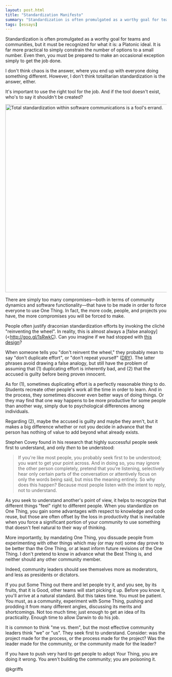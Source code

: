 ```yaml
---
layout: post.html
title: "Standardization Manifesto"
summary: "Standardization is often promulgated as a worthy goal for teams and communities, but it must be recognized for what it is: a Platonic ideal."
tags: [essays]
---
```


Standardization is often promulgated as a worthy goal for teams and communities, but it must be recognized for what it is: a Platonic ideal. It is far more practical to simply constrain the number of options to a small number. Even then, you must be prepared to make an occasional exception simply to get the job done.

I don't think chaos is the answer, where you end up with everyone doing something different. However, I don't think totalitarian standardization is the answer, either.

It's important to use the right tool for the job. And if the tool doesn't exist, who's to say it shouldn't be created?

<img class="block" width="550px" height="586px" src="/assets/images/community-software-standardization.png" alt="Total standardization within software communications is a fool's errand."/>

There are simply too many compromises&mdash;both in terms of community dynamics and software functionality&mdash;that have to be made in order to force everyone to use One Thing. In fact, the more code, people, and projects you have, the more compromises you will be forced to make.

People often justify draconian standardization efforts by invoking the cliché "reinventing the wheel". In reality, this is almost always a [false analogy](<http://goo.gl/1sRwkC). Can you imagine if we had stopped with [this design](http://www.model-t-restore.com/images/wheel_3_lrg.jpg)?

When someone tells you "don't reinvent the wheel," they probably mean to say "don't duplicate effort", or "don't repeat yourself" ([DRY](http://programmer.97things.oreilly.com/wiki/index.php/Don%27t_Repeat_Yourself)). The latter phrases avoid drawing a false analogy, but still have the problem of assuming that (1) duplicating effort is inherently bad, and (2) that the accused is guilty before being proven innocent.

As for (1), sometimes duplicating effort is a perfectly reasonable thing to do. Students recreate other people's work all the time in order to learn. And in the process, they sometimes discover even better ways of doing things. Or they may find that one way happens to be more productive for some people than another way, simply due to psychological differences among individuals.

Regarding (2), maybe the accused is guilty and maybe they aren't, but it makes a big difference whether or not you decide in advance that the person has nothing of value to add beyond what already exists.

Stephen Covey found in his research that highly successful people seek first to understand, and only *then* to be understood:

> If you're like most people, you probably seek first to be understood; you want to get your point across. And in doing so, you may ignore the other person completely, pretend that you're listening, selectively hear only certain parts of the conversation or attentively focus on only the words being said, but miss the meaning entirely. So why does this happen? Because most people listen with the intent to reply, not to understand.

As you seek to understand another's point of view, it helps to recognize that different things "feel" right to different people. When you standardize on One Thing, you gain some advantages with respect to knowledge and code reuse, but those are often offset by the loss in productivity that is inevitable when you force a significant portion of your community to use something that doesn't feel natural to their way of thinking.

More importantly, by mandating One Thing, you dissuade people from experimenting with other things which may (or may not) some day prove to be better than the One Thing, or at least inform future revisions of the One Thing. I don't pretend to know in advance what the Best Thing is, and neither should any other community member.

Indeed, community leaders should see themselves more as moderators, and less as presidents or dictators.

If you put Some Thing out there and let people try it, and you see, by its fruits, that it is Good, other teams will start picking it up. Before you know it, you'll arrive at a natural standard. But this takes time. You must be patient. You must, as a community, experiment with Some Thing, pushing and prodding it from many different angles, discussing its merits and shortcomings. Not too much time; just enough to get an idea of Its practicality. Enough time to allow Darwin to do his job.

It is common to think "me vs. them", but the most effective community leaders think "we" or "us". They seek first to understand. Consider: was the project made for the process, or the process made for the project? Was the leader made for the community, or the community made for the leader?

If you have to push very hard to get people to adopt Your Thing, you are doing it wrong. You aren't building the community; you are poisoning it.

@kgriffs
